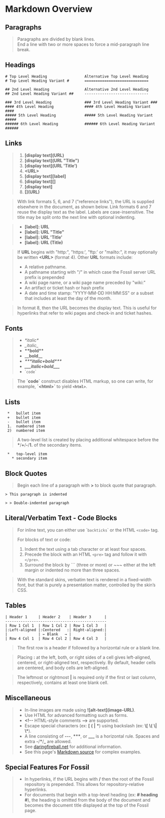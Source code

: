 # Markdown Overview #

## Paragraphs ##

> Paragraphs are divided by blank lines.  
> End a line with two or more spaces to force a mid-paragraph line break.

## Headings ##

>
    # Top Level Heading                 Alternative Top Level Heading
    # Top Level Heading Variant #       =============================
>
    ## 2nd Level Heading                Alternative 2nd Level Heading
    ## 2nd Level Heading Variant ##     -----------------------------
>
    ### 3rd Level Heading               ### 3rd Level Heading Variant ###
    #### 4th Level Heading              #### 4th Level Heading Variant ####
    ##### 5th Level Heading             ##### 5th Level Heading Variant #####
    ###### 6th Level Heading            ###### 6th Level Heading Variant ######

## Links ##

> 1.  **\[display text\]\(URL\)**
> 2.  **\[display text\]\(URL "Title"\)**
> 3.  **\[display text\]\(URL 'Title'\)**
> 4.  **\<URL\>**
> 5.  **\[display text\]\[label\]**
> 6.  **\[display text\]\[\]**
> 7.  **\[display text\]**
> 8.  **\[\]\(URL\)**

> With link formats 5, 6, and 7 ("reference links"), the URL is supplied
> elsewhere in the document, as shown below.  Link formats 6 and 7 reuse
> the display text as the label.  Labels are case-insensitive.  The title
> may be split onto the next line with optional indenting.

> * **\[label\]:&nbsp;URL**
> * **\[label\]:&nbsp;URL&nbsp;"Title"**
> * **\[label\]:&nbsp;URL&nbsp;'Title'**
> * **\[label\]:&nbsp;URL&nbsp;(Title)**

> If **URL** begins with "http:", "https:', "ftp:' or "mailto:",
> it may optionally be written **\<URL\>** (format 4).
> Other **URL** formats include:
> <ul>
> <li>  A relative pathname.
> <li>  A pathname starting with "/" in which case the Fossil server
>      URL prefix is prepended
> <li>  A wiki page name, or a wiki page name preceded by "wiki:"
> <li> An artifact or ticket hash or hash prefix
> <li>  A date and time stamp: "YYYY-MM-DD HH:MM:SS" or a subset that
>      includes at least the day of the month.</ul>

> In format 8, then the URL becomes the display text.  This is useful for
> hyperlinks that refer to wiki pages and check-in and ticket hashes.

## Fonts ##

> *   _\*italic\*_
> *   *\_italic\_*
> *   __\*\*bold\*\*__
> *   **\_\_bold\_\_**
> *   ___\*\*\*italic+bold\*\*\*___
> *   ***\_\_\_italic+bold\_\_\_***
> *   \``code`\`

> The **\`code\`** construct disables HTML markup, so one can write, for
> example, **\`\<html\>\`** to yield **`<html>`**.

## Lists ##

>
     *   bullet item
     +   bullet item
     -   bullet item
     1.  numbered item
     2)  numbered item

> A two-level list is created by placing additional whitespace before the
> **\***/**+**/**-**/**1.** of the secondary items.

>
     *   top-level item
       * secondary item

## Block Quotes ##

> Begin each line of a paragraph with **>** to block quote that paragraph.

> >
    > This paragraph is indented
> >
    > > Double-indented paragraph

## Literal/Verbatim Text - Code Blocks ##

> For inline text, you can either use \``backticks`\` or the HTML
> `<code>` tag.
>
> For blocks of text or code:
>
> 1. Indent the text using a tab character or at least four spaces.
> 2. Precede the block with an HTML `<pre>` tag and follow it with `</pre>`.
> 3. Surround the block by \`\`\` (three or more) or \~\~\~ either at the
> left margin or indented no more than three spaces.

> With the standard skins, verbatim text is rendered in a fixed-width font,
> but that is purely a presentation matter, controlled by the skin’s CSS.

## Tables ##

>
    | Header 1     | Header 2    | Header 3      |
    ----------------------------------------------
    | Row 1 Col 1  | Row 1 Col 2 | Row 1 Col 3   |
    |:Left-aligned |:Centered   :| Right-aligned:|
    |              | ← Blank   → |               |
    | Row 4 Col 1  | Row 4 Col 2 | Row 4 Col 3   |

> The first row is a header if followed by a horizontal rule or a blank line.

> Placing **:** at the left, both, or right sides of a cell gives left-aligned,
> centered, or right-aligned text, respectively.  By default, header cells are
> centered, and body cells are left-aligned.

> The leftmost or rightmost **\|** is required only if the first or last column,
> respectively, contains at least one blank cell.

## Miscellaneous ##

> *   In-line images are made using **\!\[alt-text\]\(image-URL\)**.
> *   Use HTML for advanced formatting such as forms.
> *   **\<!--** HTML-style comments **-->** are supported.
> *   Escape special characters (ex: **\[** **\(** **\|** **\***)
>     using backslash (ex: **\\\[** **\\\(** **\\\|** **\\\***).
> *   A line consisting of **---**, **\*\*\***, or **\_\_\_** is a horizontal
>     rule.  Spaces and extra **-**/**\***/**_** are allowed.
> *   See [daringfireball.net][] for additional information.
> *   See this page's [Markdown source](/md_rules?txt=1) for complex examples.

## Special Features For Fossil ##

> *  In hyperlinks, if the URL begins with **/** then the root of the Fossil
>    repository is prepended.  This allows for repository-relative hyperlinks.
> *  For documents that begin with a top-level heading (ex: **# heading #**),
>    the heading is omitted from the body of the document and becomes the
>    document title displayed at the top of the Fossil page.

[daringfireball.net]: http://daringfireball.net/projects/markdown/syntax
